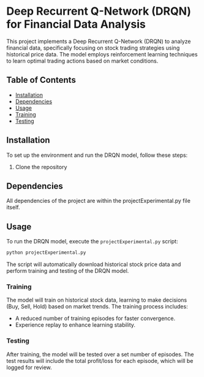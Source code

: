# Deep Recurrent Q-Network (DRQN) for Financial Data Analysis

This project implements a Deep Recurrent Q-Network (DRQN) to analyze financial data, specifically focusing on stock trading strategies using historical price data. The model employs reinforcement learning techniques to learn optimal trading actions based on market conditions.

## Table of Contents
- [Installation](#installation)
- [Dependencies](#dependencies)
- [Usage](#usage)
- [Training](#training)
- [Testing](#testing)

## Installation

To set up the environment and run the DRQN model, follow these steps:

1. Clone the repository

## Dependencies

All dependencies of the project are within the projectExperimental.py file itself.

## Usage

To run the DRQN model, execute the `projectExperimental.py` script:

```bash
python projectExperimental.py
```

The script will automatically download historical stock price data and perform training and testing of the DRQN model.

### Training

The model will train on historical stock data, learning to make decisions (Buy, Sell, Hold) based on market trends. The training process includes:

- A reduced number of training episodes for faster convergence.
- Experience replay to enhance learning stability.

### Testing

After training, the model will be tested over a set number of episodes. The test results will include the total profit/loss for each episode, which will be logged for review.


